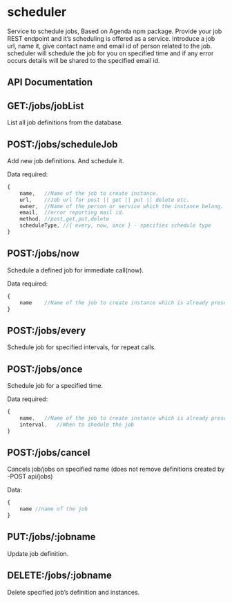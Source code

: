 # scheduler
Service to schedule jobs, Based on Agenda npm package. 
Provide your job REST endpoint and it’s scheduling is offered as a service. Introduce a job url, name it, give contact name and email id of person related to the job. scheduler will schedule the job for you on specified time and if any error occurs details will be shared to the specified email id.

API Documentation
-----------------

## GET:/jobs/jobList
List all job definitions from the database.

## POST:/jobs/scheduleJob

Add new job definitions. And schedule it.

Data required:
```javascript
{
	name,	//Name of the job to create instance.
	url,	//Job url for post || get || put || delete etc.
	owner,	//Name of the person or service which the instance belong.
	email,	//error reporting mail id.
	method, //post,get,put,delete
	scheduleType, //{ every, now, once } - specifies schedule type
}
```
## POST:/jobs/now
Schedule a defined job for immediate call(now).

Data required:  
```javascript
{
	name	//Name of the job to create instance which is already present in job definition.
}
```
## POST:/jobs/every
Schedule job for specified intervals, for repeat calls.

## POST:/jobs/once
Schedule job for a specified time.

Data required:
```javascript
{
	name, 	//Name of the job to create instance which is already present in job definition.
	interval,	//When to shedule the job
}
```
## POST:/jobs/cancel
Cancels job/jobs on specified name (does not remove definitions created by -POST api/jobs)

Data:
```javascript
{
	name //name of the job
}
```

## PUT:/jobs/:jobname
Update job definition.

## DELETE:/jobs/:jobname
Delete specified job’s definition and instances.

	
			    

	
	



